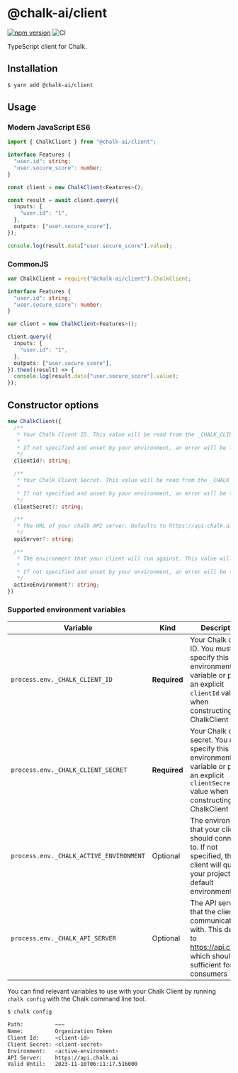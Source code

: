 # @chalk-ai/client

[![npm version](https://img.shields.io/npm/v/@chalk-ai/client?label=%40chalk-ai%2Fclient&logo=npm)](https://www.npmjs.com/package/@chalk-ai/client)
![CI](https://img.shields.io/github/workflow/status/@chalk-ai/chalk-ts/check?branch=main)

TypeScript client for Chalk.

## Installation

```sh
$ yarn add @chalk-ai/client
```

## Usage

### Modern JavaScript ES6

```ts
import { ChalkClient } from "@chalk-ai/client";

interface Features {
  "user.id": string;
  "user.socure_score": number;
}

const client = new ChalkClient<Features>();

const result = await client.query({
  inputs: {
    "user.id": "1",
  },
  outputs: ["user.socure_score"],
});

console.log(result.data["user.socure_score"].value);
```

### CommonJS

```ts
var ChalkClient = require("@chalk-ai/client").ChalkClient;

interface Features {
  "user.id": string;
  "user.socure_score": number;
}

var client = new ChalkClient<Features>();

client.query({
  inputs: {
    "user.id": "1",
  },
  outputs: ["user.socure_score"],
}).then((result) => {
  console.log(result.data["user.socure_score"].value);
});
```

## Constructor options

```ts
new ChalkClient({
  /**
   * Your Chalk Client ID. This value will be read from the _CHALK_CLIENT_ID environment variable if not set explicitly.
   *
   * If not specified and unset by your environment, an error will be thrown on client creation
   */
  clientId?: string;

  /**
   * Your Chalk Client Secret. This value will be read from the _CHALK_CLIENT_ID environment variable if not set explicitly.
   *
   * If not specified and unset by your environment, an error will be thrown on client creation
   */
  clientSecret?: string;

  /**
   * The URL of your chalk API server. Defaults to https://api.chalk.ai
   */
  apiServer?: string;

  /**
   * The environment that your client will run against. This value will be read from the _CHALK_ACTIVE_ENVIRONMENT environment variable if not set explicitly.
   *
   * If not specified and unset by your environment, an error will be thrown on client creation
   */
  activeEnvironment?: string;
})
```

### Supported environment variables

| Variable      | Kind | Description |
| ------------- | ---- | ------------- |
| `process.env._CHALK_CLIENT_ID`  | **Required** | Your Chalk client ID. You must specify this environment variable or pass an explicit `clientId` value when constructing your ChalkClient |
| `process.env._CHALK_CLIENT_SECRET` | **Required** | Your Chalk client secret. You must specify this environment variable or pass an explicit `clientSecret` value when constructing your ChalkClient |
| `process.env._CHALK_ACTIVE_ENVIRONMENT` | Optional | The environment that your client should connect to. If not specified, the client will query your project's default environment |
| `process.env._CHALK_API_SERVER` | Optional | The API server that the client will communicate with. This defaults to https://api.chalk.ai which should be sufficient for most consumers |

You can find relevant variables to use with your Chalk Client by
running `chalk config` with the Chalk command line tool.

```sh
$ chalk config

Path:          ~~~
Name:          Organization Token
Client Id:     <client-id>
Client Secret: <client-secret>
Environment:   <active-environment>
API Server:    https://api.chalk.ai
Valid Until:   2023-11-10T06:11:17.516000
```
